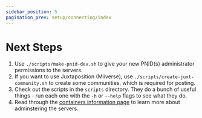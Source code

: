 ```yaml
---
sidebar_position: 5
pagination_prev: setup/connecting/index
---
```


# Next Steps

1. Use `./scripts/make-pnid-dev.sh` to give your new PNID(s) administrator permissions to the servers.
2. If you want to use Juxtaposition (Miiverse), use `./scripts/create-juxt-community.sh` to create some communities,
   which is required for posting.
3. Check out the scripts in the `scripts` directory. They do a bunch of useful things - run each one with the `-h` or
   `--help` flags to see what they do.
4. Read through the [containers information page](../containers.md) to learn more about adminstering the servers.

